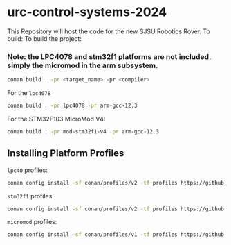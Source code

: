 # urc-control-systems-2024
This Repository will host the code for the new SJSU Robotics Rover.
To build: 
To build the project:
### Note: the LPC4078 and stm32f1 platforms are not included, simply the micromod in the arm subsystem. 
```bash
conan build . -pr <target_name> -pr <compiler>
```

For the `lpc4078`

```bash
conan build . -pr lpc4078 -pr arm-gcc-12.3
```

For the STM32F103 MicroMod V4:

```bash
conan build . -pr mod-stm32f1-v4 -pr arm-gcc-12.3
```

## Installing Platform Profiles

`lpc40` profiles:

```bash
conan config install -sf conan/profiles/v2 -tf profiles https://github.com/libhal/libhal-lpc40.git
```

`stm32f1` profiles:

```bash
conan config install -sf conan/profiles/v2 -tf profiles https://github.com/libhal/libhal-stm32f1.git
```

`micromod` profiles:

```bash
conan config install -sf conan/profiles/v1 -tf profiles https://github.com/libhal/libhal-micromod.git
```
